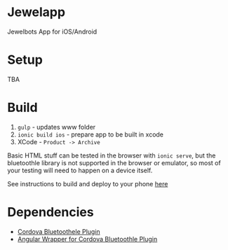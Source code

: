 # Jewelapp
Jewelbots App for iOS/Android

# Setup

TBA

# Build

1. `gulp` - updates www folder
2. `ionic build ios` - prepare app to be built in xcode
3. XCode - `Product -> Archive`

Basic HTML stuff can be tested in the browser with `ionic serve`, but the bluetoothle library is not 
supported in the browser or emulator, so most of your testing will need to happen on a device itself.  
  
See instructions to build and deploy to your phone [here](https://github.com/Jewelbots/jewelapp/wiki/Build-and-Deploy-for-Dev-Testing)

# Dependencies

- [Cordova Bluetoothele Plugin](https://github.com/randdusing/cordova-plugin-bluetoothle)
- [Angular Wrapper for Cordova Bluetoothle Plugin](https://github.com/Jewelbots/ng-cordova-bluetoothle)
